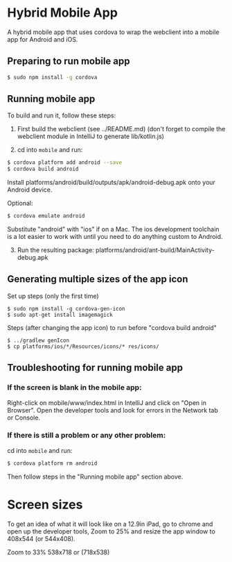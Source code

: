 Hybrid Mobile App 
=====================

A hybrid mobile app that uses cordova to wrap the webclient into a mobile app for Android and iOS.

## Preparing to run mobile app

```bash
$ sudo npm install -g cordova
```

## Running mobile app

To build and run it, follow these steps:

1) First build the webclient (see ../README.md) 
(don't forget to compile the webclient module in IntelliJ to generate lib/kotlin.js)

2) cd into `mobile` and run:

```bash
$ cordova platform add android --save
$ cordova build android
```                      
Install platforms/android/build/outputs/apk/android-debug.apk onto your Android device. 

Optional:
```bash
$ cordova emulate android
```

Substitute "android" with "ios" if on a Mac.  The ios development toolchain is a lot easier to work with until you need to do anything custom to Android.

3) Run the resulting package: platforms/android/ant-build/MainActivity-debug.apk

## Generating multiple sizes of the app icon

Set up steps (only the first time)

```
$ sudo npm install -g cordova-gen-icon
$ sudo apt-get install imagemagick
```

Steps (after changing the app icon) to run before "cordova build android"
```
$ ../gradlew genIcon
$ cp platforms/ios/*/Resources/icons/* res/icons/
```


## Troubleshooting for running mobile app

### If the screen is blank in the mobile app:
Right-click on mobile/www/index.html in IntelliJ and click on "Open in Browser".
Open the developer tools and look for errors in the Network tab or Console.

### If there is still a problem or any other problem:
cd into `mobile` and run:
```bash
$ cordova platform rm android
```

Then follow steps in the "Running mobile app" section above. 

# Screen sizes
To get an idea of what it will look like on a 12.9in iPad, 
go to chrome and open up the developer tools,
Zoom to 25% and resize the app window to 408x544 (or 544x408).  

Zoom to 33%  538x718 or (718x538)
